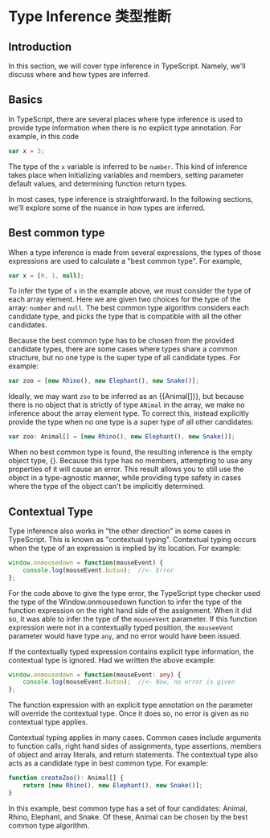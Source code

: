 Type Inference 类型推断
====

Introduction
----

In this section, we will cover type inference in TypeScript.  Namely, we'll discuss where and how types are inferred.

Basics
----

In TypeScript, there are several places where type inference is used to provide type information when there is no explicit type annotation.  For example, in this code

```ts
var x = 3;
```

The type of the `x` variable is inferred to be `number`.  This kind of inference takes place when initializing variables and members, setting parameter default values, and determining function return types.

In most cases, type inference is straightforward.  In the following sections, we'll explore some of the nuance in how types are inferred.

Best common type
----

When a type inference is made from several expressions, the types of those expressions are used to calculate a "best common type".  For example,

```ts
var x = [0, 1, null];
```

To infer the type of `x` in the example above, we must consider the type of each array element.  Here we are given two choices for the type of the array: `number` and `null`.  The best common type algorithm considers each candidate type, and picks the type that is compatible with all the other candidates.  

Because the best common type has to be chosen from the provided candidate types, there are some cases where types share a common structure, but no one type is the super type of all candidate types.  For example:

```ts
var zoo = [new Rhino(), new Elephant(), new Snake()];
```

Ideally, we may want `zoo` to be inferred as an {{Animal[]}}, but because there is no object that is strictly of type `ANimal` in the array, we make no inference about the array element type.  To correct this, instead explicitly provide the type when no one type is a super type of all other candidates:

```ts
var zoo: Animal[] = [new Rhino(), new Elephant(), new Snake()];
```

When no best common type is found, the resulting inference is the empty object type, {}.  Because this type has no members, attempting to use any properties of it will cause an error.  This result allows you to still use the object in a type-agnostic manner, while providing type safety in cases where the type of the object can't be implicitly determined.

Contextual Type
----

Type inference also works in "the other direction" in some cases in TypeScript.  This is known as "contextual typing".  Contextual typing occurs when the type of an expression is implied by its location.  For example: 

```ts
window.onmousedown = function(mouseEvent) { 
    console.log(mouseEvent.buton);  //<- Error  
};
```

For the code above to give the type error, the TypeScript type checker used the type of the Window.onmousedown function to infer the type of the function expression on the right hand side of the assignment.  When it did so, it was able to infer the type of the `mouseeVent` parameter.  If this function expression were not in a contextually typed position, the `mouseeVent` parameter would have type `any`, and no error would have been issued.

If the contextually typed expression contains explicit type information, the contextual type is ignored.  Had we written the above example:

```ts
window.onmousedown = function(mouseEvent: any) { 
    console.log(mouseEvent.buton);  //<- Now, no error is given  
};
```

The function expression with an explicit type annotation on the parameter will override the contextual type.  Once it does so, no error is given as no contextual type applies.

Contextual typing applies in many cases.  Common cases include arguments to function calls, right hand sides of assignments, type assertions, members of object and array literals, and return statements.  The contextual type also acts as a candidate type in best common type.  For example:

```ts
function createZoo(): Animal[] {
    return [new Rhino(), new Elephant(), new Snake()];
}
```

In this example, best common type has a set of four candidates: Animal, Rhino, Elephant, and Snake.  Of these, Animal can be chosen by the best common type algorithm.
